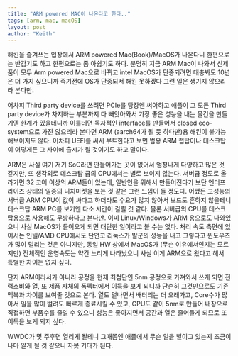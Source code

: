 ```yaml
---
title: "ARM powered MAC이 나온다고 한다.."
tags: [arm, mac, macOS]
layout: post
author: "Keith"
---
```


해킨을 즐겨쓰는 입장에서 ARM powered Mac(Book)/MacOS가 나온다니 한편으로는 반갑기도 하고 한편으로는 좀 아쉽기도 하다. 분명히 지금 ARM Mac이 나와서 신제품이 모두 Arm powered Mac으로 바뀌고 intel MacOS가 단종되려면 대충봐도 10년은 더 가지 싶으니까 죽기전에 OS가 단종되서 해킨 못하겠다 그런 일은 생기지 않으리라 본다만.

어차피 Third party device를 쓰려면 PCIe를 당장엔 써야하고 애플이 그 모든 Third party device가 차지하는 부분까지 다 빼앗아와서 가장 좋은 성능을 내는 물건을 만들기엔 한계가 있을테니까 이를테면 독자적인 interface를 만들어서 closed eco-system으로 가진 않으리라 본다면 ARM (aarch64가 될 듯 하다만)용 해킨이 불가능해보이지도 않다. 어차피 UEFI를 써서 부트한다고 보면 범용 ARM 랩탑이나 데스크탑이 어떻게든 그 사이에 출시가 될 것이기도 하고 말이다.

ARM은 사실 여기 저기 SoC라면 안들어가는 곳이 없어서 엄청나게 다양하고 많은 것 같지만, 또 생각외로 데스크탑 급의 CPU에서는 별로 보이지 않는다. 서버급 정도로 올라가면 32 코어 이상의 ARM들이 있는데, 일반인을 위해서 만들어진다기 보단 엔터프라이즈 상태의 일종의 니치마켓을 보는 것 같은 그런 느낌이 들 정도다. 어쨌든 고성능의 서버급 ARM CPU이 값이 싸다고 하더라도 수요가 많지 않아서 보드도 흔하지 않을테니 데스크탑 ARM PC를 보기엔 다소 시간이 걸릴 것 같다. 물론 서버급의 CPU를 데스크탑용으로 사용해도 무방하다고 본다만. 이미 Linux/Windows가 ARM 용으로도 나와있으니 사실 MacOS가 들어오게 되면 대단한 일이라고 볼 수는 없다. 처리 속도 측면에 있어서는 인텔/AMD CPU에서도 단연코 리눅스가 발군의 성능을 내고 그렇다고 윈도우즈가 많이 밀리는 것은 아니지만, 동일 HW 상에서 MacOS가 (무슨 이유에서인지는 모르지만) 전체적인 운영속도는 약간 느리게 나타났으니 사실 이게 ARM으로 왔다고 해서 특별한 차이는 없지 싶다. 

단지 ARM이라서가 아니라 공정을 현재 최첨단인 5nm 공정으로 가져와서 쓰게 되면 전력소비와 열, 또 제품 자체의 폼펙터에서 이득을 보게 되니까 단순히 그것만으로도 기존 맥북과 차이를 보여줄 것으로 본다. 열도 덜나면서 배터리는 더 오래가고, Core수가 많아서 일을 많이 벌려도 빠르게 종료시킬 수 있고, GPU도 같이 5nm로 만들어 내장으로 직접하면 부품수를 줄일 수 있으니 성능은 좋아지면서 공간과 열은 줄어들게 되므로 또 이득을 보게 되지 싶다.

WWDC가 몇 주후면 열리게 될테니 그때쯤엔 애플에서 무슨 일을 벌이고 있는지 조금이나마 알게 될 것 같으니 자못 기대가 된다.